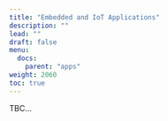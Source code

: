 ```yaml
---
title: "Embedded and IoT Applications"
description: ""
lead: ""
draft: false
menu: 
  docs:
    parent: "apps"
weight: 2060
toc: true
---
```


TBC...
